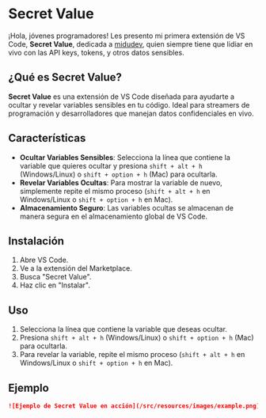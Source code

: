 # Secret Value

¡Hola, jóvenes programadores! Les presento mi primera extensión de VS Code, **Secret Value**, dedicada a [midudev](https://www.twitch.tv/midudev), quien siempre tiene que lidiar en vivo con las API keys, tokens, y otros datos sensibles.

## ¿Qué es Secret Value?

**Secret Value** es una extensión de VS Code diseñada para ayudarte a ocultar y revelar variables sensibles en tu código. Ideal para streamers de programación y desarrolladores que manejan datos confidenciales en vivo.

## Características

- **Ocultar Variables Sensibles**: Selecciona la línea que contiene la variable que quieres ocultar y presiona `shift + alt + h` (Windows/Linux) o `shift + option + h` (Mac) para ocultarla.
- **Revelar Variables Ocultas**: Para mostrar la variable de nuevo, simplemente repite el mismo proceso (`shift + alt + h` en Windows/Linux o `shift + option + h` en Mac).
- **Almacenamiento Seguro**: Las variables ocultas se almacenan de manera segura en el almacenamiento global de VS Code.

## Instalación

1. Abre VS Code.
2. Ve a la extensión del Marketplace.
3. Busca "Secret Value".
4. Haz clic en "Instalar".

## Uso

1. Selecciona la línea que contiene la variable que deseas ocultar.
2. Presiona `shift + alt + h` (Windows/Linux) o `shift + option + h` (Mac) para ocultarla.
3. Para revelar la variable, repite el mismo proceso (`shift + alt + h` en Windows/Linux o `shift + option + h` en Mac).

## Ejemplo

```markdown
![Ejemplo de Secret Value en acción](/src/resources/images/example.png)
```
